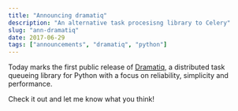 ```yaml
---
title: "Announcing dramatiq"
description: "An alternative task procesisng library to Celery"
slug: "ann-dramatiq"
date: 2017-06-29
tags: ["announcements", "dramatiq", "python"]
---
```


Today marks the first public release of [Dramatiq][dramatiq], a
distributed task queueing library for Python with a focus on
reliability, simplicity and performance.

Check it out and let me know what you think!


[dramatiq]: http://dramatiq.io
